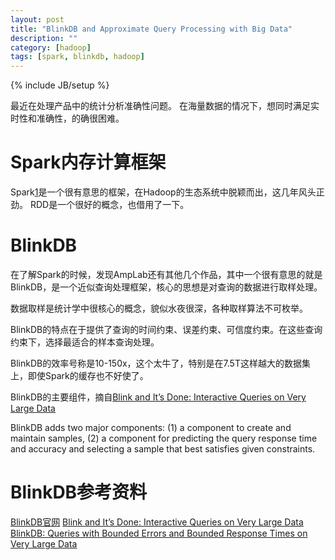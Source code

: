 ```yaml
---
layout: post
title: "BlinkDB and Approximate Query Processing with Big Data"
description: ""
category: [hadoop]
tags: [spark, blinkdb, hadoop]
---
```

{% include JB/setup %}

最近在处理产品中的统计分析准确性问题。
在海量数据的情况下，想同时满足实时性和准确性，的确很困难。

# Spark内存计算框架

Spark[1](http://spark.io)是一个很有意思的框架，在Hadoop的生态系统中脱颖而出，这几年风头正劲。
RDD是一个很好的概念，也借用了一下。

# BlinkDB

在了解Spark的时候，发现AmpLab还有其他几个作品，其中一个很有意思的就是BlinkDB，是一个近似查询处理框架，核心的思想是对查询的数据进行取样处理。

数据取样是统计学中很核心的概念，貌似水夜很深，各种取样算法不可枚举。

BlinkDB的特点在于提供了查询的时间约束、误差约束、可信度约束。在这些查询约束下，选择最适合的样本查询处理。

BlinkDB的效率号称是10-150x，这个太牛了，特别是在7.5T这样越大的数据集上，即使Spark的缓存也不好使了。

BlinkDB的主要组件，摘自[Blink and It’s Done: Interactive Queries on Very Large Data](http://www.cs.berkeley.edu/~sameerag/blinkdb_vldb12_demo.pdf)

BlinkDB adds two major components: (1) a component to create and maintain samples, (2) a component for predicting the query response time and accuracy and selecting a sample that best satisfies given constraints.

# BlinkDB参考资料
[BlinkDB官网](http://blinkdb.org)
[Blink and It’s Done: Interactive Queries on Very Large Data](http://www.cs.berkeley.edu/~sameerag/blinkdb_vldb12_demo.pdf)
[BlinkDB: Queries with Bounded Errors and Bounded Response Times on Very Large Data](http://www.cs.berkeley.edu/~sameerag/blinkdb_eurosys13.pdf)
